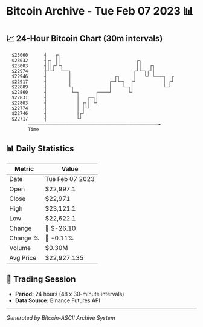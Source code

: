# Bitcoin Archive - Tue Feb 07 2023 📊

## 📈 24-Hour Bitcoin Chart (30m intervals)

```
  $23060      ┤   ┌┐                                           
  $23032      ┤┌┐ ││                            ┌┐             
  $23003      ┤││┌┘└┐                           ││   ┌┐        
  $22974      ┼┘└┘  └──┐                       ┌┘└─┐┌┘│        
  $22946      ┤        │                ┌┐     │   └┘ └───┐  ┌ 
  $22917      ┤        │              ┌─┘└─┐  ┌┘          │ ┌┘ 
  $22889      ┤        └┐             │    └─┐│           └─┘  
  $22860      ┤         └─┐      ┌────┘      └┘                
  $22831      ┤           │   ┌─┐│                             
  $22803      ┤           │ ┌┐│ └┘                             
  $22774      ┤           │ │└┘                                
  $22746      ┤           │┌┘                                  
  $22717      ┤           └┘                                   
        ────────────────────────────────────────────────→
        Time
```

## 📊 Daily Statistics

| Metric | Value |
|--------|-------|
| Date | Tue Feb 07 2023 |
| Open | $22,997.1 |
| Close | $22,971 |
| High | $23,121.1 |
| Low | $22,622.1 |
| Change | 🔴 $-26.10 |
| Change % | 🔴 -0.11% |
| Volume | $0.30M |
| Avg Price | $22,927.135 |

## 📅 Trading Session

- **Period:** 24 hours (48 x 30-minute intervals)
- **Data Source:** Binance Futures API

---
*Generated by Bitcoin-ASCII Archive System*
